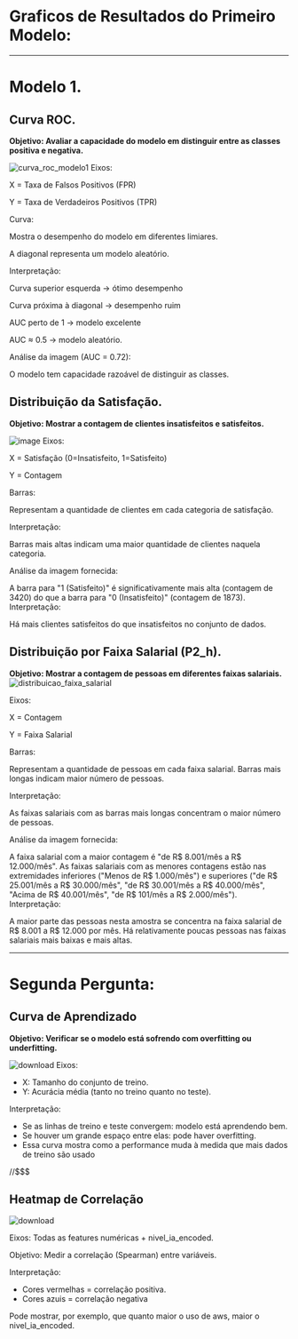 # Graficos de Resultados do Primeiro Modelo: 

---
# Modelo 1.


## Curva ROC.

**Objetivo: Avaliar a capacidade do modelo em distinguir entre as classes positiva e negativa.**

![curva_roc_modelo1](https://github.com/user-attachments/assets/55dd85e2-b373-4032-a3a3-1f99632ef774)
Eixos:

X = Taxa de Falsos Positivos (FPR)

Y = Taxa de Verdadeiros Positivos (TPR)

Curva:

Mostra o desempenho do modelo em diferentes limiares.

A diagonal representa um modelo aleatório.

Interpretação:

Curva superior esquerda → ótimo desempenho

Curva próxima à diagonal → desempenho ruim

AUC perto de 1 → modelo excelente

AUC ≈ 0.5 → modelo aleatório.

Análise da imagem (AUC = 0.72):

O modelo tem capacidade razoável de distinguir as classes.



## Distribuição da Satisfação.
**Objetivo: Mostrar a contagem de clientes insatisfeitos e satisfeitos.**

![image](https://github.com/user-attachments/assets/a6a6b92a-7fcb-4ba8-8667-44aed9847eb9)
Eixos:

X = Satisfação (0=Insatisfeito, 1=Satisfeito)

Y = Contagem

Barras:

Representam a quantidade de clientes em cada categoria de satisfação.

Interpretação:

Barras mais altas indicam uma maior quantidade de clientes naquela categoria.

Análise da imagem fornecida:

A barra para "1 (Satisfeito)" é significativamente mais alta (contagem de 3420) do que a barra para "0 (Insatisfeito)" (contagem de 1873).
Interpretação:

Há mais clientes satisfeitos do que insatisfeitos no conjunto de dados.



## Distribuição por Faixa Salarial (P2_h).
**Objetivo: Mostrar a contagem de pessoas em diferentes faixas salariais.**
![distribuicao_faixa_salarial](https://github.com/user-attachments/assets/22c92a89-60b9-4b13-8433-79dffb9ae177)

Eixos:

X = Contagem

Y = Faixa Salarial

Barras:

Representam a quantidade de pessoas em cada faixa salarial. Barras mais longas indicam maior número de pessoas.

Interpretação:

As faixas salariais com as barras mais longas concentram o maior número de pessoas.

Análise da imagem fornecida:

A faixa salarial com a maior contagem é "de R$ 8.001/mês a R$ 12.000/mês".
As faixas salariais com as menores contagens estão nas extremidades inferiores ("Menos de R$ 1.000/mês") e superiores ("de R$ 25.001/mês a R$ 30.000/mês", "de R$ 30.001/mês a R$ 40.000/mês", "Acima de R$ 40.001/mês", "de R$ 101/mês a R$ 2.000/mês").
Interpretação:

A maior parte das pessoas nesta amostra se concentra na faixa salarial de R$ 8.001 a R$ 12.000 por mês. Há relativamente poucas pessoas nas faixas salariais mais baixas e mais altas.

---
# Segunda Pergunta:

## Curva de Aprendizado
**Objetivo: Verificar se o modelo está sofrendo com overfitting ou underfitting.**

 ![download](https://github.com/user-attachments/assets/52ca93a9-b9d4-4668-ad61-700ad385e00a)
Eixos:
* X: Tamanho do conjunto de treino.
* Y: Acurácia média (tanto no treino quanto no teste).

Interpretação:
* Se as linhas de treino e teste convergem: modelo está aprendendo bem.
* Se houver um grande espaço entre elas: pode haver overfitting.
* Essa curva mostra como a performance muda à medida que mais dados de treino são usado

//$$$


## Heatmap de Correlação
![download](https://github.com/user-attachments/assets/10d2a5d3-f159-4036-8c98-83985fc743f4)

Eixos: Todas as features numéricas + nivel_ia_encoded.

Objetivo: Medir a correlação (Spearman) entre variáveis.

Interpretação:
* Cores vermelhas = correlação positiva.
* Cores azuis = correlação negativa
  
Pode mostrar, por exemplo, que quanto maior o uso de aws, maior o nivel_ia_encoded.

